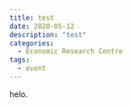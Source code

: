 ```yaml
---
title: test
date: 2020-05-12
description: "test"
categories:
  - Economic Research Centre
tags:
  - event
---
```

helo.